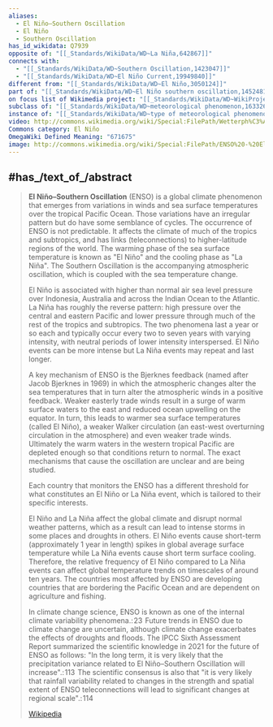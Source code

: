```yaml
---
aliases:
  - El Niño–Southern Oscillation
  - El Niño
  - Southern Oscillation
has_id_wikidata: Q7939
opposite of: "[[_Standards/WikiData/WD~La Niña,642867]]"
connects with:
  - "[[_Standards/WikiData/WD~Southern Oscillation,1423047]]"
  - "[[_Standards/WikiData/WD~El Niño Current,19949840]]"
different from: "[[_Standards/WikiData/WD~El Niño,3050124]]"
part of: "[[_Standards/WikiData/WD~El Niño southern oscillation,14524818]]"
on focus list of Wikimedia project: "[[_Standards/WikiData/WD~WikiProject Climate change,15305047]]"
subclass of: "[[_Standards/WikiData/WD~meteorological phenomenon,16332653]]"
instance of: "[[_Standards/WikiData/WD~type of meteorological phenomenon,118733587]]"
video: http://commons.wikimedia.org/wiki/Special:FilePath/Wetterph%C3%A4nomen%20El%20Ni%C3%B1o%20-%20kurzerkl%C3%A4rt.webm
Commons category: El Niño
OmegaWiki Defined Meaning: "671675"
image: http://commons.wikimedia.org/wiki/Special:FilePath/ENSO%20-%20El%20Ni%C3%B1o.svg
---
```



## #has_/text_of_/abstract 

> **El Niño–Southern Oscillation** (ENSO) is a global climate phenomenon that emerges from variations in winds and sea surface temperatures over the tropical Pacific Ocean. Those variations have an irregular pattern but do have some semblance of cycles. The occurrence of ENSO is not predictable. It affects the climate of much of the tropics and subtropics, and has links (teleconnections) to higher-latitude regions of the world. The warming phase of the sea surface temperature is known as "El Niño" and the cooling phase as "La Niña". The Southern Oscillation is the accompanying atmospheric oscillation, which is coupled with the sea temperature change. 
>
> El Niño is associated with higher than normal air sea level pressure over Indonesia, Australia and across the Indian Ocean to the Atlantic. La Niña has roughly the reverse pattern: high pressure over the central and eastern Pacific and lower pressure through much of the rest of the tropics and subtropics. The two phenomena last a year or so each and typically occur every two to seven years with varying intensity, with neutral periods of lower intensity interspersed. El Niño events can be more intense but La Niña events may repeat and last longer. 
>
> A key mechanism of ENSO is the Bjerknes feedback (named after Jacob Bjerknes in 1969) in which the atmospheric changes alter the sea temperatures that in turn alter the atmospheric winds in a positive feedback. Weaker easterly trade winds result in a surge of warm surface waters to the east and reduced ocean upwelling on the equator. In turn, this leads to warmer sea surface temperatures (called El Niño), a weaker Walker circulation (an east-west overturning circulation in the atmosphere) and even weaker trade winds. Ultimately the warm waters in the western tropical Pacific are depleted enough so that conditions return to normal. The exact mechanisms that cause the oscillation are unclear and are being studied. 
>
> Each country that monitors the ENSO has a different threshold for what constitutes an El Niño or La Niña event, which is tailored to their specific interests.
>
> El Niño and La Niña affect the global climate and disrupt normal weather patterns, which as a result can lead to intense storms in some places and droughts in others. El Niño events cause short-term (approximately 1 year in length) spikes in global average surface temperature while La Niña events cause short term surface cooling. Therefore, the relative frequency of El Niño compared to La Niña events can affect global temperature trends on timescales of around ten years. The countries most affected by ENSO are developing countries that are bordering the Pacific Ocean and are dependent on agriculture and fishing. 
>
> In climate change science, ENSO is known as one of the internal climate variability phenomena.: 23  Future trends in ENSO due to climate change are uncertain, although climate change exacerbates the effects of droughts and floods. The IPCC Sixth Assessment Report summarized the scientific knowledge in 2021 for the future of ENSO as follows: "In the long term, it is very likely that the precipitation variance related to El Niño–Southern Oscillation will increase".: 113  The scientific consensus is also that "it is very likely that rainfall variability related to changes in the strength and spatial extent of ENSO teleconnections will lead to significant changes at regional scale".: 114
>
> [Wikipedia](https://en.wikipedia.org/wiki/El%20Ni%C3%B1o%E2%80%93Southern%20Oscillation)

